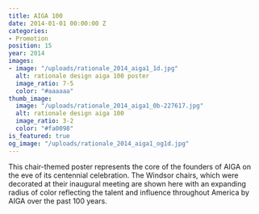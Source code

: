 ```yaml
---
title: AIGA 100
date: 2014-01-01 00:00:00 Z
categories:
- Promotion
position: 15
year: 2014
images:
- image: "/uploads/rationale_2014_aiga1_1d.jpg"
  alt: rationale design aiga 100 poster
  image_ratio: 7-5
  color: "#aaaaaa"
thumb_image:
  image: "/uploads/rationale_2014_aiga1_0b-227617.jpg"
  alt: rationale design aiga 100
  image_ratio: 3-2
  color: "#fa0098"
is_featured: true
og_image: "/uploads/rationale_2014_aiga1_og1d.jpg"
---
```


This chair-themed poster represents the core of the founders of AIGA on the eve of its centennial celebration. The Windsor chairs, which were decorated at their inaugural meeting are shown here with an expanding radius of color reflecting the talent and influence throughout America by AIGA over the past 100 years.